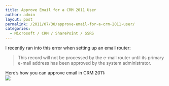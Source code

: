 ```yaml
---
title: Approve Email for a CRM 2011 User
author: admin
layout: post
permalink: /2011/07/30/approve-email-for-a-crm-2011-user/
categories:
  - Microsoft / CRM / SharePoint / SSRS
---
```



I recently ran into this error when setting up an email router: 

> This record will not be processed by the e-mail router until its primary e-mail address has been approved by the system administrator.

Here’s how you can approve email in CRM 2011:  
![][2]

 [2]: /images/old/Approve-User-Email.png